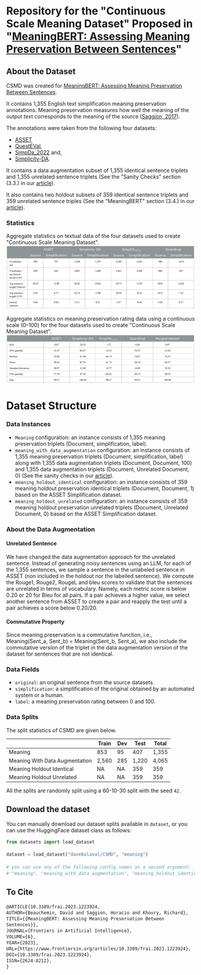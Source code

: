 # Repository for the "Continuous Scale Meaning Dataset" Proposed in "[MeaningBERT: Assessing Meaning Preservation Between Sentences](https://www.frontiersin.org/articles/10.3389/frai.2023.1223924/full)"

## About the Dataset

CSMD was created for [MeaningBERT: Assessing Meaning Preservation Between Sentences](https://www.frontiersin.org/articles/10.3389/frai.2023.1223924/full).

It contains 1,355 English text simplification meaning preservation annotations. Meaning preservation measures how well the meaning of the output text corresponds to the meaning of the source ([Saggion, 2017](https://link.springer.com/book/10.1007/978-3-031-02166-4)).

The annotations were taken from the following four datasets: 

- [ASSET](https://aclanthology.org/2020.acl-main.424/)
- [QuestEVal](https://arxiv.org/abs/2104.07560),
- [SimpDa_2022](https://aclanthology.org/2023.acl-long.905.pdf) and,
- [Simplicity-DA](https://direct.mit.edu/coli/article/47/4/861/106930/The-Un-Suitability-of-Automatic-Evaluation-Metrics).

It contains a data augmentation subset of 1,355 identical sentence triplets and 1,355 unrelated sentence triplets (See the "Sanity Checks" section (3.3.) in our [article](https://www.frontiersin.org/articles/10.3389/frai.2023.1223924/full)).

It also contains two holdout subsets of 359 identical sentence triplets and 359 unrelated sentence triples (See the "MeaningBERT" section (3.4.) in our [article](https://www.frontiersin.org/articles/10.3389/frai.2023.1223924/full)).

### Statistics
Aggregate statistics on textual data of the four datasets used to create "Continuous Scale Meaning Dataset".
![img_1.png](fig/img_1.png)

Aggregate statistics on meaning preservation rating data using a continuous scale (0–100) for the four datasets used to
create "Continuous Scale Meaning Dataset".
![img.png](fig/img.png)

# Dataset Structure

### Data Instances

- `Meaning` configuration: an instance consists of 1,355 meaning preservation triplets (Document, simplification, label).
- `meaning_with_data_augmentation` configuration: an instance consists of 1,355 meaning preservation triplets (Document, simplification, label) along with 1,355 data augmentation triplets (Document, Document, 100) and 1,355 data augmentation triplets (Document, Unrelated Document, 0) (See the sanity checks in our [article](https://www.frontiersin.org/articles/10.3389/frai.2023.1223924/full)).
- `meaning_holdout_identical` configuration: an instance consists of 359 meaning holdout preservation identical triplets (Document, Document, 1) based on the ASSET Simplification dataset.
- `meaning_holdout_unrelated` configuration: an instance consists of 359 meaning holdout preservation unrelated triplets (Document, Unrelated Document, 0) based on the ASSET Simplification dataset.

### About the Data Augmentation

#### Unrelated Sentence
We have changed the data augmentation approach for the unrelated sentence. Instead of generating noisy sentences using an LLM, for each of the 1,355 sentences, we sample a sentence in the unlabeled sentence in ASSET (non included in the holdout nor the labelled sentence). We compute the  Rouge1, Rouge2, RougeL and bleu scores to validate that the sentences are unrelated in terms of vocabulary. Namely, each metric score is below 0.20 or 20 for Bleu for all pairs. If a pair achieves a higher value, we select another sentence from ASSET to create a pair and reapply the test until a pair achieves a score below 0.20/20.

#### Commutative Property
Since meaning preservation is a commutative function, i.e., Meaning(Sent_a, Sent_b) = Meaning(Sent_b, Sent_a), we also include the commutative version of the triplet in the data augmentation version of the dataset for sentences that are not identical.

### Data Fields

- `original`: an original sentence from the source datasets.
- `simplification`:  a simplification of the original obtained by an automated system or a human.
- `label`: a meaning preservation rating between 0 and 100.

### Data Splits
The split statistics of CSMD are given below.

| | Train    | Dev    | Test | Total |
| ------ | ------   | ------ | ---- | ----- |
| Meaning | 853    | 95   | 407  | 1,355  |
| Meaning With Data Augmentation | 2,560    | 285   | 1,220  | 4,065  |
| Meaning Holdout Identical | NA    | NA   | 359  | 359 |
| Meaning Holdout Unrelated | NA    | NA   | 359  | 359  |

All the splits are randomly split using a 60-10-30 split with the seed `42`.

## Download the dataset

You can manually download our dataset splits available in `dataset`, or you can use the HuggingFace dataset class as follows:

```python
from datasets import load_dataset

dataset = load_dataset("davebulaval/CSMD", "meaning")

# you can use any of the following config names as a second argument:
# "meaning", "meaning_with_data_augmentation", "meaning_holdout_identical", "meaning_holdout_unrelated"
```

## To Cite

```
@ARTICLE{10.3389/frai.2023.1223924,
AUTHOR={Beauchemin, David and Saggion, Horacio and Khoury, Richard},   
TITLE={{MeaningBERT: Assessing Meaning Preservation Between Sentences}},      
JOURNAL={Frontiers in Artificial Intelligence},      
VOLUME={6},           
YEAR={2023},      
URL={https://www.frontiersin.org/articles/10.3389/frai.2023.1223924},       
DOI={10.3389/frai.2023.1223924},      	
ISSN={2624-8212},   
}
```

